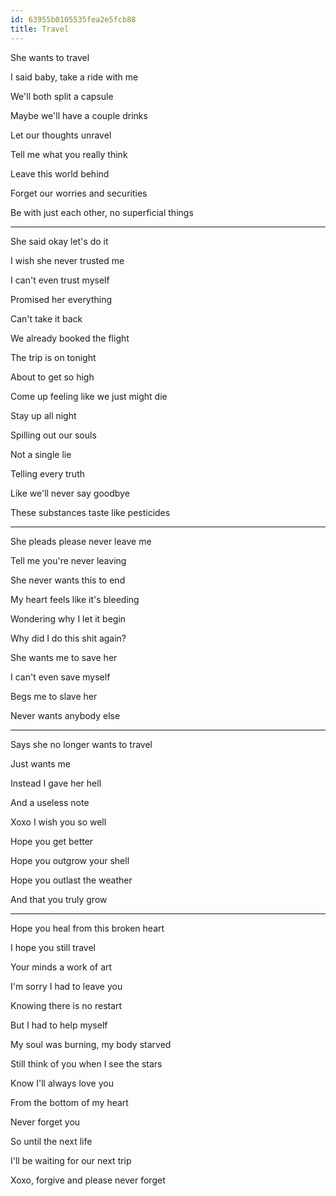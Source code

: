 ```yaml
---
id: 63955b0105535fea2e5fcb88
title: Travel 
---
```



She wants to travel

I said baby, take a ride with me 

We'll both split a capsule

Maybe we'll have a couple drinks

Let our thoughts unravel

Tell me what you really think 

Leave this world behind

Forget our worries and securities

Be with just each other, no superficial things

---

She said okay let's do it

I wish she never trusted me 

I can't even trust myself

Promised her everything

Can't take it back

We already booked the flight

The trip is on tonight

About to get so high

Come up feeling like we just might die

Stay up all night

Spilling out our souls

Not a single lie

Telling every truth 

Like we'll never say goodbye

These substances taste like pesticides

---

She pleads please never leave me

Tell me you're never leaving

She never wants this to end

My heart feels like it's bleeding

Wondering why I let it begin

Why did I do this shit again? 

She wants me to save her

I can't even save myself

Begs me to slave her

Never wants anybody else

---

Says she no longer wants to travel

Just wants me

Instead I gave her hell 

And a useless note

Xoxo I wish you so well 

Hope you get better

Hope you outgrow your shell 

Hope you outlast the weather

And that you truly grow

---

Hope you heal from this broken heart

I hope you still travel

Your minds a work of art

I'm sorry I had to leave you 

Knowing there is no restart

But I had to help myself

My soul was burning, my body starved

Still think of you when I see the stars

Know I'll always love you 

From the bottom of my heart

Never forget you

So until the next life

I'll be waiting for our next trip 

Xoxo, forgive and please never forget
